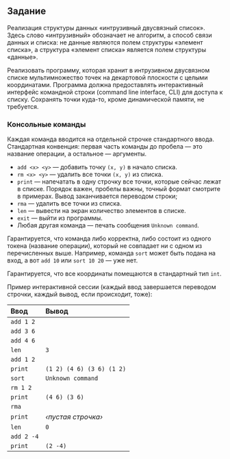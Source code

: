 ## Задание
Реализация структуры данных «интрузивный двусвязный список».
Здесь слово «интрузивный» обозначает не алгоритм, а способ связи данных и списка:
не данные являются полем структуры «элемент списка», а структура «элемент списка»
является полем структуры «данные».

Реализовать программу,
которая хранит в интрузивном двусвязном списке
мультимножество точек на декартовой плоскости с целыми координатами.
Программа должна предоставлять интерактивный интерфейс командной строки
(command line interface, CLI) для доступа к списку.
Сохранять точки куда-то, кроме динамической памяти, не требуется.
### Консольные команды
Каждая команда вводится на отдельной строчке стандартного ввода.
Стандартная конвенция: первая часть команды до пробела — это название
операции, а остальное — аргументы.

* `add <x> <y>` — добавить точку `(x, y)` в начало списка.
* `rm <x> <y>` — удалить все точки `(x, y)` из списка.
* `print` — напечатать в одну строчку все точки, которые сейчас лежат в списке. Порядок важен, пробелы важны, точный формат смотрите в примерах. Вывод заканчивается переводом строки;
* `rma` — удалить все точки из списка.
* `len` — вывести на экран количество элементов в списке.
* `exit` — выйти из программы.
* Любая другая команда — печать сообщения `Unknown command`.

Гарантируется, что команда либо корректна, либо состоит из одного токена
(название операции), который не совпадает ни с одном из перечисленных выше.
Например, команда `sort` может быть подана на вход,
а вот `add 10` или `sort 10 20` — уже нет.

Гарантируется, что все координаты помещаются в стандартный тип `int`.

Пример интерактивной сессии (каждый ввод завершается переводом строчки, каждый вывод, если происходит, тоже):

| Ввод     | Вывод                   |
|:---      |:---                     |
|`add 1 2` |                         |
|`add 3 6` |                         |
|`add 4 6` |                         |
|`len`     |`3`                      |
|`add 1 2` |                         |
|`print`   |`(1 2) (4 6) (3 6) (1 2)`|
|`sort`    |`Unknown command`        |
|`rm 1 2 ` |                         |
|`print`   |`(4 6) (3 6)`            |
|`rma`     |                         |
|`print`   | *‹пустая строчка›*      |
|`len`     |`0`                      |
|`add 2 -4`|                         |
|`print`   |`(2 -4)`                 |
